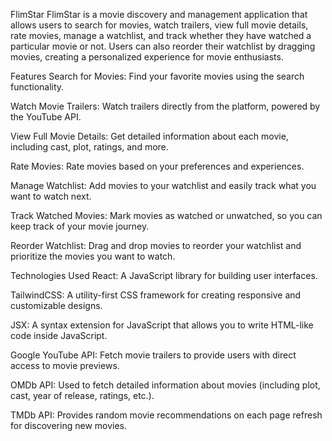 FlimStar
FlimStar is a movie discovery and management application that allows users to search for movies, watch trailers, view full movie details, rate movies, manage a watchlist, and track whether they have watched a particular movie or not. Users can also reorder their watchlist by dragging movies, creating a personalized experience for movie enthusiasts.

Features
Search for Movies: Find your favorite movies using the search functionality.

Watch Movie Trailers: Watch trailers directly from the platform, powered by the YouTube API.

View Full Movie Details: Get detailed information about each movie, including cast, plot, ratings, and more.

Rate Movies: Rate movies based on your preferences and experiences.

Manage Watchlist: Add movies to your watchlist and easily track what you want to watch next.

Track Watched Movies: Mark movies as watched or unwatched, so you can keep track of your movie journey.

Reorder Watchlist: Drag and drop movies to reorder your watchlist and prioritize the movies you want to watch.

Technologies Used
React: A JavaScript library for building user interfaces.

TailwindCSS: A utility-first CSS framework for creating responsive and customizable designs.

JSX: A syntax extension for JavaScript that allows you to write HTML-like code inside JavaScript.

Google YouTube API: Fetch movie trailers to provide users with direct access to movie previews.

OMDb API: Used to fetch detailed information about movies (including plot, cast, year of release, ratings, etc.).

TMDb API: Provides random movie recommendations on each page refresh for discovering new movies.
